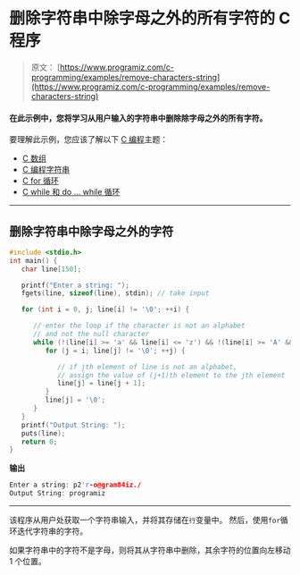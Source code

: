 # 删除字符串中除字母之外的所有字符的 C 程序

> 原文： [https://www.programiz.com/c-programming/examples/remove-characters-string](https://www.programiz.com/c-programming/examples/remove-characters-string)

#### 在此示例中，您将学习从用户输入的字符串中删除除字母之外的所有字符。

要理解此示例，您应该了解以下 [C 编程](/c-programming "C tutorial")主题：

*   [C 数组](/c-programming/c-arrays)
*   [C 编程字符串](/c-programming/c-strings)
*   [C for 循环](/c-programming/c-for-loop)
*   [C while 和 do ... while 循环](/c-programming/c-do-while-loops)

* * *

## 删除字符串中除字母之外的字符

```c
#include <stdio.h>
int main() {
   char line[150];

   printf("Enter a string: ");
   fgets(line, sizeof(line), stdin); // take input

   for (int i = 0, j; line[i] != '\0'; ++i) {

      // enter the loop if the character is not an alphabet
      // and not the null character
      while (!(line[i] >= 'a' && line[i] <= 'z') && !(line[i] >= 'A' && line[i] <= 'Z') && !(line[i] == '\0')) {
         for (j = i; line[j] != '\0'; ++j) {

            // if jth element of line is not an alphabet,
            // assign the value of (j+1)th element to the jth element
            line[j] = line[j + 1];
         }
         line[j] = '\0';
      }
   }
   printf("Output String: ");
   puts(line);
   return 0;
}
```

**输出**

```c
Enter a string: p2'r-o@gram84iz./
Output String: programiz 
```

* * *

该程序从用户处获取一个字符串输入，并将其存储在`行`变量中。 然后，使用`for`循环迭代字符串的字符。

如果字符串中的字符不是字母，则将其从字符串中删除，其余字符的位置向左移动 1 个位置。